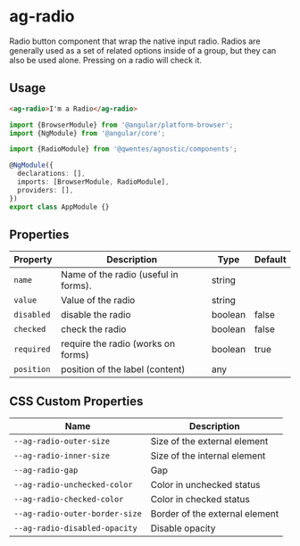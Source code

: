 # ag-radio

Radio button component that wrap the native input radio. Radios are generally used as a set of related options inside of a group, but they can also be used alone. Pressing on a radio will check it.

## Usage

```html
<ag-radio>I'm a Radio</ag-radio>
```

```typescript
import {BrowserModule} from '@angular/platform-browser';
import {NgModule} from '@angular/core';

import {RadioModule} from '@qwentes/agnostic/components';

@NgModule({
  declarations: [],
  imports: [BrowserModule, RadioModule],
  providers: [],
})
export class AppModule {}
```

## Properties

| Property    | Description                             | Type    | Default |
|------------ |---------------------------------------- | ------- | ------- |
| `name`      | Name of the radio (useful in forms).    | string  |         |
| `value`     | Value of the radio                      | string  |         |
| `disabled`  | disable the radio                       | boolean | false   |
| `checked`   | check the radio                         | boolean | false   |
| `required`  | require the radio (works on forms)      | boolean | true    |
| `position`  | position of the label (content)         | any     |         |

## CSS Custom Properties

| Name                            | Description                       |
| ------------------------------- | --------------------------------- |
| `--ag-radio-outer-size`         | Size of the external element      |
| `--ag-radio-inner-size`         | Size of the internal element      |
| `--ag-radio-gap`                | Gap                               |
| `--ag-radio-unchecked-color`    | Color in unchecked status         |
| `--ag-radio-checked-color`      | Color in checked status           |
| `--ag-radio-outer-border-size`  | Border of the external element    |
| `--ag-radio-disabled-opacity`   | Disable opacity                   |
